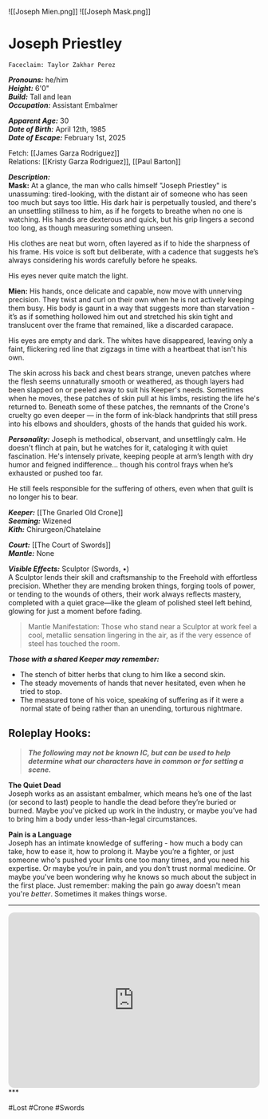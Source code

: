 ![[Joseph Mien.png]] ![[Joseph Mask.png]]
# Joseph Priestley
	Faceclaim: Taylor Zakhar Perez
***Pronouns:*** he/him  
***Height:*** 6'0"  
***Build:*** Tall and lean  
***Occupation:*** Assistant Embalmer  

***Apparent Age:*** 30  
***Date of Birth:*** April 12th, 1985  
***Date of Escape:*** February 1st, 2025  

Fetch: [[James Garza Rodriguez]]  
Relations: [[Kristy Garza Rodriguez]], [[Paul Barton]]  

***Description:***  
**Mask:**
At a glance, the man who calls himself "Joseph Priestley" is unassuming: tired-looking, with the distant air of someone who has seen too much but says too little. His dark hair is perpetually tousled, and there's an unsettling stillness to him, as if he forgets to breathe when no one is watching. His hands are dexterous and quick, but his grip lingers a second too long, as though measuring something unseen. 

His clothes are neat but worn, often layered as if to hide the sharpness of his frame. His voice is soft but deliberate, with a cadence that suggests he’s always considering his words carefully before he speaks. 

His eyes never quite match the light.

**Mien:**
His hands, once delicate and capable, now move with unnerving precision. They twist and curl on their own when he is not actively keeping them busy. His body is gaunt in a way that suggests more than starvation - it’s as if something hollowed him out and stretched his skin tight and translucent over the frame that remained, like a discarded carapace. 

His eyes are empty and dark. The whites have disappeared, leaving only a faint, flickering red line that zigzags in time with a heartbeat that isn't his own.

The skin across his back and chest bears strange, uneven patches where the flesh seems unnaturally smooth or weathered, as though layers had been slapped on or peeled away to suit his Keeper's needs. Sometimes when he moves, these patches of skin pull at his limbs, resisting the life he's returned to. Beneath some of these patches, the remnants of the Crone's cruelty go even deeper — in the form of ink-black handprints that still press into his elbows and shoulders, ghosts of the hands that guided his work.

***Personality:***
Joseph is methodical, observant, and unsettlingly calm. He doesn't flinch at pain, but he watches for it, cataloging it with quiet fascination. He's intensely private, keeping people at arm’s length with dry humor and feigned indifference... though his control frays when he’s exhausted or pushed too far. 

He still feels responsible for the suffering of others, even when that guilt is no longer his to bear.

***Keeper:*** [[The Gnarled Old Crone]]  
***Seeming:*** Wizened  
***Kith:*** Chirurgeon/Chatelaine  

***Court:*** [[The Court of Swords]]  
***Mantle:*** None  

***Visible Effects:*** Sculptor (Swords, •)  
A Sculptor lends their skill and craftsmanship to the Freehold with effortless precision. Whether they are mending broken things, forging tools of power, or tending to the wounds of others, their work always reflects mastery, completed with a quiet grace—like the gleam of polished steel left behind, glowing for just a moment before fading.  

>Mantle Manifestation: Those who stand near a Sculptor at work feel a cool, metallic sensation lingering in the air, as if the very essence of steel has touched the room.

***Those with a shared Keeper may remember:***
* The stench of bitter herbs that clung to him like a second skin.
* The steady movements of hands that never hesitated, even when he tried to stop.
* The measured tone of his voice, speaking of suffering as if it were a normal state of being rather than an unending, torturous nightmare.
## Roleplay Hooks:
>***The following may not be known IC, but can be used to help determine what our characters have in common or for setting a scene.***

**The Quiet Dead**  
Joseph works as an assistant embalmer, which means he’s one of the last (or second to last) people to handle the dead before they’re buried or burned. Maybe you've picked up work in the industry, or maybe you’ve had to bring him a body under less-than-legal circumstances.

**Pain is a Language**  
Joseph has an intimate knowledge of suffering - how much a body can take, how to ease it, how to prolong it. Maybe you’re a fighter, or just someone who's pushed your limits one too many times, and you need his expertise. Or maybe you’re in pain, and you don’t trust normal medicine. Or maybe you've been wondering why he knows so much about the subject in the first place. Just remember: making the pain go away doesn't mean you're *better*. Sometimes it makes things worse.
***
<iframe style="border-radius:12px" src="https://open.spotify.com/embed/playlist/2DeZpmd00azkZzAvz6ZdN2?si=0ee21c41f3e54b61_source=generator" width="100%" height="352" frameBorder="0" allowfullscreen="" allow="autoplay; clipboard-write; encrypted-media; fullscreen; picture-in-picture" loading="lazy"></iframe>
***

#Lost #Crone #Swords 